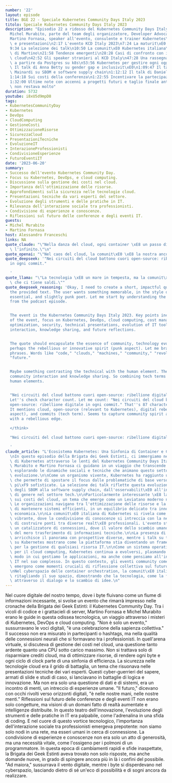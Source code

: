 ```yaml
---
number: '22'
layout: episode
title: BGE 22 - Speciale Kubernetes Community Days Italy 2023
titolo: Speciale Kubernetes Community Days Italy 2023
description: "Episodio 22 a ridosso del Kubernetes Community Days Italy 2023 con:\n\
  Michel Murabito, parte del team degli organizzatore, Developer Advocate at Mia-Platform\n\
  Martino Fornasa, speaker all'evento, consulente e trainer Kubernetes\n\n0:00 Introduzione\
  \ e presentazioni\n2:17 L'evento KCD Italy 2023\n7:24 La maturit\xE0 di Kubernetes\n\
  9:34 La selezione dei talk\n10:50 La comunit\xE0 Kubernetes italiana\n13.51 Il talk\
  \ di Martino\n21:58 Tendenze emergenti\n28:28 Casi di confronto con i costi del\
  \ cloud\n42:52 Gli speaker stranieri al KCD Italy\n47:28 Una rassegna di talk interessanti\
  \ a partire da Postgres su k8s\n53:56 Kubernetes per gestire ogni oggetto IT\n1:01:40\
  \ Il talk di Anna Betty su gender gap e inclusivit\xE0\n1:09:47 Il talk di Paolo\
  \ Mainardi su SBOM e software supply chain\n1:12:12 Il talk di Daniel Oh su observability\n\
  1:14:18 Sui costi della conferenza\n1:22:55 Incentivare la partecipazione alle community\n\
  1:32:00 Ultime note con accenni a progetti futuri e taglio finale anticipato, ma\
  \ non restava molto"
duration: 5732
youtube: i8xU5d9mpD8
tags:
- KubernetesCommunityDay
- Kubernetes
- DevOps
- CloudComputing
- GestioneCosti
- OttimizzazioneRisorse
- SicurezzaCloud
- PresentazioniTecniche
- EvoluzioneIT
- InterazioneProfessionisti
- CondivisioneEsperienze
- FuturoEventiIT
date: '2023-06-20'
summary:
- Successo dell'evento Kubernetes Community Day.
- Focus su Kubernetes, DevOps, e cloud computing.
- Discussione sulla gestione dei costi nel cloud.
- Importanza dell'ottimizzazione delle risorse.
- Approfondimenti sulla sicurezza nelle tecnologie cloud.
- Presentazioni tecniche da vari esperti del settore.
- Evoluzione degli strumenti e delle pratiche in IT.
- Rilevanza dell'interazione sociale tra professionisti.
- Condivisione di esperienze e conoscenze.
- Riflessioni sul futuro delle conferenze e degli eventi IT.
guests:
- Michel Murabito
- Martino Fornasa
host: Alessandro Franceschi
links: NA
quote_claude: "\"Nella danza del cloud, ogni container \xE8 un passo di valzer con\
  \ l'infinito.\"\n"
quote_openai: "\"Nel caos del cloud, la comunit\xE0 \xE8 la nostra ancora.\"\n"
quote_deepseek: '"Nei circuiti del cloud battono cuori open-source: ribellione digitale
  in ogni commit."

  '
quote_llama: "\"La tecnologia \xE8 un mare in tempesta, ma la comunit\xE0 \xE8 l'ancora\
  \ che ci tiene saldi.\""
quote_deepseek_reasoning: 'Okay, I need to create a short, impactful quote based on
  the provided text. The user wants something memorable, in the style of a modern,
  essential, and slightly punk poet. Let me start by understanding the main themes
  from the podcast episode.


  The event is the Kubernetes Community Days Italy 2023. Key points include the success
  of the event, focus on Kubernetes, DevOps, cloud computing, cost management, resource
  optimization, security, technical presentations, evolution of IT tools, community
  interaction, knowledge sharing, and future reflections.


  The quote should encapsulate the essence of community, technology evolution, and
  perhaps the rebellious or innovative spirit (punk aspect). Let me brainstorm some
  phrases. Words like "code," "clouds," "machines," "community," "revolution," "costs,"
  "future."


  Maybe something contrasting the technical with the human element. The guests discussed
  community interaction and knowledge sharing. So combining tech terms with more poetic,
  human elements.


  "Nei circuiti del cloud battono cuori open-source: ribellione digitale in ogni commit."
  Let''s check character count. Let me count: "Nei circuiti del cloud battono cuori
  open-source: ribellione digitale in ogni commit." That''s 87 characters. Under 150.
  It mentions cloud, open-source (relevant to Kubernetes), digital rebellion (punk
  aspect), and commits (tech term). Seems to capture community spirit and tech evolution
  with a rebellious edge.

  </think>

  "Nei circuiti del cloud battono cuori open-source: ribellione digitale in ogni commit."

  '
claude_article: "L'Ecosistema Kubernetes: Una Sinfonia di Container e Comunit\xE0\n\
  \nIn questo episodio della Brigata dei Geek Estinti, ci immergiamo nell'universo\
  \ di Kubernetes attraverso le lenti del Kubernetes Community Days Italy 2023. Michel\
  \ Murabito e Martino Fornasa ci guidano in un viaggio che transcende la mera tecnologia,\
  \ esplorando le dinamiche sociali e tecniche che animano questo settore in continua\
  \ evoluzione.\n\nCome un organismo vivente, Kubernetes ha raggiunto una maturit\xE0\
  \ che permette di spostare il focus dalle problematiche di base verso questioni\
  \ pi\xF9 sofisticate. La selezione dei talk riflette questa evoluzione: dalla gestione\
  \ degli SBOM alla software supply chain, dall'osservabilit\xE0 all'inclusivit\xE0\
  \ di genere nel settore tech.\n\nParticolarmente interessante \xE8 la discussione\
  \ sui costi del cloud, un tema che emerge come un Leviatano moderno nel mare dell'IT.\
  \ Le organizzazioni navigano tra l'ottimizzazione delle risorse e la necessit\xE0\
  \ di mantenere sistemi efficienti, in un equilibrio delicato tra innovazione e sostenibilit\xE0\
  \ economica.\n\nLa comunit\xE0 italiana di Kubernetes si rivela come un microcosmo\
  \ vibrante, dove la condivisione di conoscenze si intreccia con la necessit\xE0\
  \ di costruire ponti tra diverse realt\xE0 professionali. L'evento stesso diventa\
  \ un catalizzatore di connessioni, dove il valore dello scambio umano supera quello\
  \ del mero trasferimento di informazioni tecniche.\n\nLa presenza di speaker internazionali\
  \ arricchisce il panorama con prospettive diverse, mentre i talk su temi come PostgreSQL\
  \ su Kubernetes mostrano come la piattaforma stia diventando un framework universale\
  \ per la gestione di qualsiasi risorsa IT.\n\nCome un sistema operativo distribuito\
  \ per il cloud computing, Kubernetes continua a evolversi, plasmando non solo il\
  \ modo in cui gestiamo le applicazioni, ma anche come pensiamo all'infrastruttura\
  \ IT nel suo complesso. In questo contesto, gli eventi community come il KCD Italy\
  \ emergono come momenti cruciali di riflessione collettiva sul futuro della tecnologia.\n\
  \nNel cyberspazio delle container orchestration, la comunit\xE0 italiana si sta\
  \ ritagliando il suo spazio, dimostrando che la tecnologia, come la filosofia, prospera\
  \ attraverso il dialogo e lo scambio di idee.\n"
---
```

Nel cuore digitale del nostro tempo, dove i byte fluivano come un fiume di informazioni incessante, si svolse un evento che rimarrà impresso nelle cronache della Brigata dei Geek Estinti: il Kubernetes Community Day. Tra i vicoli di codice e i grattacieli di server, Martino Fornasa e Michel Murabito erano le guide in questa odissea tecnologica, un viaggio attraverso i misteri di Kubernetes, DevOps e cloud computing.
"Non è solo un evento," sussurravano le voci digitali, "è una celebrazione della sapienza collettiva." Il successo non era misurato in partecipanti o hashtags, ma nella qualità delle connessioni neurali che si formavano tra i professionisti. In quell'arena virtuale, si discuteva di gestione dei costi nel cloud, una questione tanto ardente quanto una CPU sotto carico massimo. Non si trattava solo di risparmiare crediti cloud, ma di ottimizzare risorse, di rendere ogni byte e ogni ciclo di clock parte di una sinfonia di efficienza.
La sicurezza nelle tecnologie cloud era il grido di battaglia, un tema che risuonava nelle presentazioni tecniche dei vari esperti. Questi cyber-guerrieri del sapere, armati di slide e studi di caso, si lanciavano in battaglie di logica e innovazione. Ma non era solo una questione di dati e di sistemi, era un incontro di menti, un intreccio di esperienze umane.
"Il futuro," dicevano con occhi rivolti verso orizzonti digitali, "è nelle nostre mani, nelle nostre menti." Riflessioni sul futuro delle conferenze e degli eventi IT non erano solo congetture, ma visioni di un domani fatto di realtà aumentate e intelligenze distribuite.
In questo teatro dell'innovazione, l'evoluzione degli strumenti e delle pratiche in IT era palpabile, come l'adrenalina in una sfida di coding. E nel cuore di questo vortice tecnologico, l'importanza dell'interazione sociale tra professionisti emergeva prepotente: non siamo solo nodi in una rete, ma esseri umani in cerca di connessione.
La condivisione di esperienze e conoscenze non era solo un atto di generosità, ma una necessità vitale, come l'ossigeno per i polmoni di un programmatore. In questa epoca di cambiamenti rapidi e sfide inaspettate, la Brigata dei Geek Estinti aveva trovato non solo risposte, ma anche domande nuove, in grado di spingere ancora più in là i confini del possibile.
"Ad maiora," sussurrava il vento digitale, mentre i byte si disperdevano nel cyberspazio, lasciando dietro di sé un'eco di possibilità e di sogni ancora da realizzare.